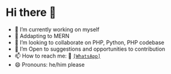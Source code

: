 # Hi there 👋

- 🔭 I’m currently working on myself
- 🌱 Addapting to MERN
- 👯 I’m looking to collaborate on PHP, Python, PHP codebase
- 🤔 I’m Open to suggestions and opportunities to contribution
- 📫 How to reach me: 💬 <a href="https//:wa.me/+2347084419791" target="_blank">`[WhatsApp]`</a>
- 😄 Pronouns: he/him please
